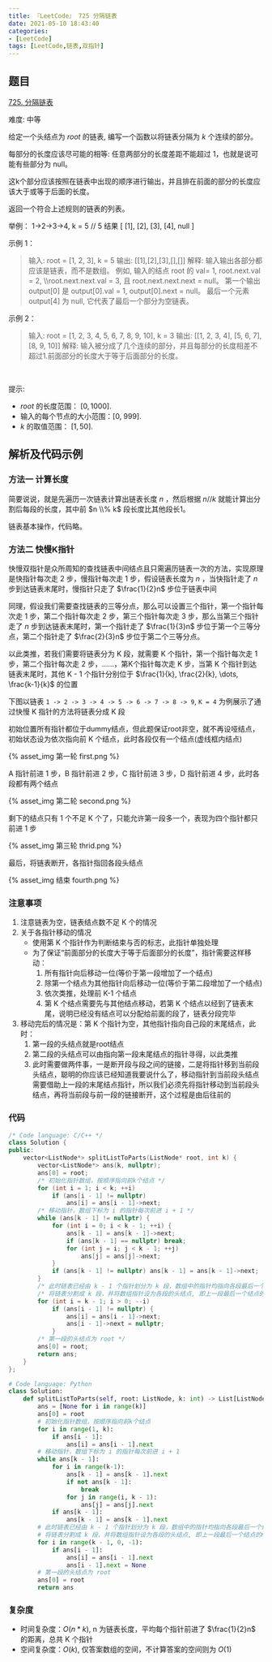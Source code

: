 ```yaml
---
title: 『LeetCode』 725 分隔链表
date: 2021-05-10 18:43:40
categories:
- [LeetCode]
tags: [LeetCode,链表,双指针]
---
```


## 题目

[725. 分隔链表](https://leetcode-cn.com/problems/split-linked-list-in-parts)

难度: 中等

<!--more-->

给定一个头结点为 $root$ 的链表, 编写一个函数以将链表分隔为 $k$ 个连续的部分。

每部分的长度应该尽可能的相等: 任意两部分的长度差距不能超过 1，也就是说可能有些部分为 null。

这k个部分应该按照在链表中出现的顺序进行输出，并且排在前面的部分的长度应该大于或等于后面的长度。

返回一个符合上述规则的链表的列表。

举例： 1->2->3->4, k = 5 // 5 结果 [ [1], [2], [3], [4], null ]

示例 1：

> 输入:
> root = [1, 2, 3], k = 5
> 输出: [[1],[2],[3],[],[]]
> 解释:
> 输入输出各部分都应该是链表，而不是数组。
> 例如, 输入的结点 root 的 val= 1, root.next.val = 2, \\\\root.next.next.val = 3, 且 root.next.next.next = null。
> 第一个输出 output[0] 是 output[0].val = 1, output[0].next = null。
> 最后一个元素 output[4] 为 null, 它代表了最后一个部分为空链表。

示例 2：

> 输入:
> root = [1, 2, 3, 4, 5, 6, 7, 8, 9, 10], k = 3
> 输出: [[1, 2, 3, 4], [5, 6, 7], [8, 9, 10]]
> 解释:
> 输入被分成了几个连续的部分，并且每部分的长度相差不超过1.前面部分的长度大于等于后面部分的长度。

$\quad$

提示:

- $root$ 的长度范围： $[0, 1000]$.
- 输入的每个节点的大小范围：[0, 999].
- $k$ 的取值范围： $[1, 50]$.

## 解析及代码示例

### 方法一 计算长度

简要说说，就是先遍历一次链表计算出链表长度 $n$ ，然后根据 $n // k$ 就能计算出分割后每段的长度，其中前 $n \\% k$ 段长度比其他段长1。

链表基本操作，代码略。

### 方法二 快慢K指针

快慢双指针是众所周知的查找链表中间结点且只需遍历链表一次的方法，实现原理是快指针每次走 2 步，慢指针每次走 1 步，假设链表长度为 $n$ ，当快指针走了 $n$ 步到达链表末尾时，慢指针只走了 $\frac{1}{2}n$ 步位于链表中间

同理，假设我们需要查找链表的三等分点，那么可以设置三个指针，第一个指针每次走 1 步，第二个指针每次走 2 步，第三个指针每次走 3 步，那么当第三个指针走了 $n$ 步到达链表末尾时，第一个指针走了 $\frac{1}{3}n$ 步位于第一个三等分点，第二个指针走了 $\frac{2}{3}n$ 步位于第二个三等分点。

以此类推，若我们需要将链表分为 K 段，就需要 K 个指针，第一个指针每次走 1 步，第二个指针每次走 2 步，……，第K个指针每次走 K 步，当第 K 个指针到达链表末尾时，其他 K - 1 个指针分别位于 $\frac{1}{k}, \frac{2}{k}, \dots, \frac{k-1}{k}$ 的位置

下图以链表 `1 -> 2 -> 3 -> 4 -> 5 -> 6 -> 7 -> 8 -> 9`, `K = 4` 为例展示了通过快慢 K 指针的方法将链表分成 K 段

初始位置所有指针都位于dummy结点，但此题保证root非空，就不再设哑结点，初始状态设为依次指向前 K 个结点，此时各段仅有一个结点(虚线框内结点)

{% asset_img 第一轮 first.png %}

A 指针前进 1 步，B 指针前进 2 步，C 指针前进 3 步，D 指针前进 4 步，此时各段都有两个结点

{% asset_img 第二轮 second.png %}

剩下的结点只有 1 个不足 K 个了，只能允许第一段多一个，表现为四个指针都只前进 1 步

{% asset_img 第三轮 thrid.png %}

最后，将链表断开，各指针指回各段头结点

{% asset_img 结束 fourth.png %}

### 注意事项

1. 注意链表为空，链表结点数不足 K 个的情况
2. 关于各指针移动的情况
   - 使用第 K 个指针作为判断结束与否的标志，此指针单独处理
   - 为了保证“前面部分的长度大于等于后面部分的长度”，指针需要这样移动：
     1. 所有指针向后移动一位(等价于第一段增加了一个结点)
     2. 除第一个结点为其他指针向后移动一位(等价于第二段增加了一个结点)
     3. 依次类推，处理前 K-1 个结点
     4. 第 K 个结点需要先与其他结点移动，若第 K 个结点以经到了链表末尾，说明已经没有结点可以分配给前面的段了，链表分段完毕
3. 移动完后的情况是：第 K 个指针为空，其他指针指向自己段的末尾结点，此时：
   1. 第一段的头结点就是root结点
   2. 第二段的头结点可以由指向第一段末尾结点的指针寻得，以此类推
   3. 此时需要做两件事，一是断开段与段之间的链接，二是将指针移到当前段头结点，聪明的你应该已经知道我要说什么了，移动指针到当前段头结点需要借助上一段的末尾结点指针，所以我们必须先将指针移动到当前段头结点，再将当前段与前一段的链接断开，这个过程是由后往前的

### 代码

```cpp
/* Code language: C/C++ */
class Solution {
public:
    vector<ListNode*> splitListToParts(ListNode* root, int k) {
        vector<ListNode*> ans(k, nullptr);
        ans[0] = root;
        /* 初始化指针数组，按顺序指向前k个结点 */
        for (int i = 1; i < k; ++i)
            if (ans[i - 1] != nullptr)
                ans[i] = ans[i - 1]->next;
        /* 移动指针，数组下标为 i 的指针每次前进 i + 1 */
        while (ans[k - 1] != nullptr) {
            for (int i = 0; i < k - 1; ++i) {
                ans[k - 1] = ans[k - 1]->next;
                if (ans[k - 1] == nullptr) break;
                for (int j = i; j < k - 1; ++j)
                    ans[j] = ans[j]->next;
            }
            if (ans[k - 1] != nullptr) ans[k - 1] = ans[k - 1]->next;
        }
        /* 此时链表已经由 k - 1 个指针划分为 k 段，数组中的指针均指向各段最后一个结点 */
        /* 将链表分割成 k 段，并将数组指针设为各段的头结点, 即上一段最后一个结点的next指针指向的结点 */
        for (int i = k - 1; i > 0; --i)
            if (ans[i - 1] != nullptr) {
                ans[i] = ans[i - 1]->next;
                ans[i - 1]->next = nullptr;
            }
        /* 第一段的头结点为 root */
        ans[0] = root;
        return ans;
    }
};
```

```python
# Code language: Python
class Solution:
    def splitListToParts(self, root: ListNode, k: int) -> List[ListNode]:
        ans = [None for i in range(k)]
        ans[0] = root
        # 初始化指针数组，按顺序指向前k个结点
        for i in range(1, k):
            if ans[i - 1]:
                ans[i] = ans[i - 1].next
        # 移动指针，数组下标为 i 的指针每次前进 i + 1
        while ans[k - 1]:
            for i in range(k-1):
                ans[k - 1] = ans[k - 1].next
                if not ans[k - 1]:
                    break
                for j in range(i, k - 1):
                    ans[j] = ans[j].next
            if ans[k - 1]:
                ans[k - 1] = ans[k - 1].next
        # 此时链表已经由 k - 1 个指针划分为 k 段，数组中的指针均指向各段最后一个结点
        # 将链表分割成 k 段，并将数组指针设为各段的头结点, 即上一段最后一个结点的next指针指向的结点
        for i in range(k - 1, 0, -1):
            if ans[i - 1]:
                ans[i] = ans[i - 1].next
                ans[i - 1].next = None
        # 第一段的头结点为 root
        ans[0] = root
        return ans
```

### 复杂度

- 时间复杂度：$O(n * k)$, n 为链表长度，平均每个指针前进了 $\frac{1}{2}n$ 的距离，总共 K 个指针
- 空间复杂度：$O(k)$, 仅答案数组的空间，不计算答案的空间则为 $O(1)$
